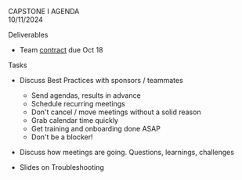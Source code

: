 CAPSTONE I AGENDA  
10/11/2024

Deliverables
- Team [contract](https://github.com/UVADS/ds6011/blob/main/capstone_team_contract.docx) due Oct 18
  
Tasks
- Discuss Best Practices with sponsors / teammates
  - Send agendas, results in advance
  - Schedule recurring meetings
  - Don't cancel / move meetings without a solid reason
  - Grab calendar time quickly
  - Get training and onboarding done ASAP
  - Don't be a blocker!

- Discuss how meetings are going. Questions, learnings, challenges
- Slides on Troubleshooting
